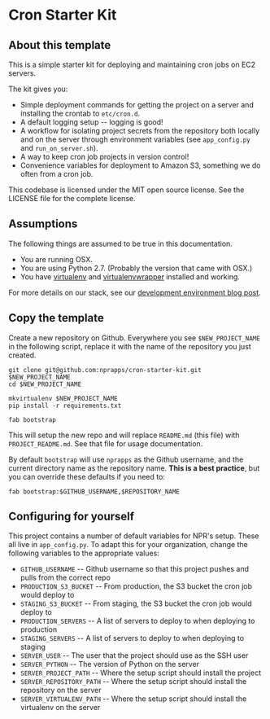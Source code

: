 # Cron Starter Kit

## About this template

This is a simple starter kit for deploying and maintaining cron jobs on EC2 servers.

The kit gives you:

- Simple deployment commands for getting the project on a server and installing the crontab to `etc/cron.d`.
- A default logging setup -- logging is good!
- A workflow for isolating project secrets from the repository both locally and on the server through environment variables (see `app_config.py` and `run_on_server.sh`).
- A way to keep cron job projects in version control!
- Convenience variables for deployment to Amazon S3, something we do often from a cron job.

This codebase is licensed under the MIT open source license. See the LICENSE file for the complete license.

## Assumptions

The following things are assumed to be true in this documentation.

* You are running OSX.
* You are using Python 2.7. (Probably the version that came with OSX.)
* You have [virtualenv](https://pypi.python.org/pypi/virtualenv) and [virtualenvwrapper](https://pypi.python.org/pypi/virtualenvwrapper) installed and working.

For more details on our stack, see our [development environment blog post](http://blog.apps.npr.org/2013/06/06/how-to-setup-a-developers-environment.html).

## Copy the template

Create a new repository on Github. Everywhere you see ``$NEW_PROJECT_NAME`` in the following script, replace it with the name of the repository you just created.

```
git clone git@github.com:nprapps/cron-starter-kit.git $NEW_PROJECT_NAME
cd $NEW_PROJECT_NAME

mkvirtualenv $NEW_PROJECT_NAME
pip install -r requirements.txt

fab bootstrap
```

This will setup the new repo and will replace `README.md` (this file) with `PROJECT_README.md`. See that file for usage documentation.

By default `bootstrap` will use `nprapps` as the Github username, and the current directory name as the repository name. **This is a best practice**, but you can override these defaults if you need to:

```
fab bootstrap:$GITHUB_USERNAME,$REPOSITORY_NAME
```

## Configuring for yourself

This project contains a number of default variables for NPR's setup. These all live in `app_config.py`. To adapt this for your organization, change the following variables to the appropriate values:

* `GITHUB_USERNAME` -- Github username so that this project pushes and pulls from the correct repo
* `PRODUCTION_S3_BUCKET` -- From production, the S3 bucket the cron job would deploy to
* `STAGING_S3_BUCKET` -- From staging, the S3 bucket the cron job would deploy to
* `PRODUCTION_SERVERS` -- A list of servers to deploy to when deploying to production
* `STAGING_SERVERS` -- A list of servers to deploy to when deploying to staging
* `SERVER_USER` -- The user that the project should use as the SSH user
* `SERVER_PYTHON` -- The version of Python on the server
* `SERVER_PROJECT_PATH` -- Where the setup script should install the project
* `SERVER_REPOSITORY_PATH` -- Where the setup script should install the repository on the server
* `SERVER_VIRTUALENV_PATH` -- Where the setup script should install the virtualenv on the server
